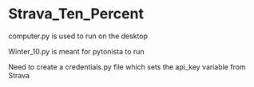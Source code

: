 # Strava_Ten_Percent

computer.py is used to run on the desktop

Winter_10.py is meant for pytonista to run

Need to create a credentials.py file which sets the api_key variable from Strava
